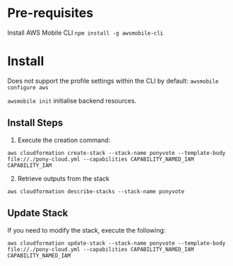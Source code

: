
# Pre-requisites
Install AWS Mobile CLI
```npm install -g awsmobile-cli```

# Install
Does not support the profile settings within the CLI by default:
`awsmobile configure aws`

`awsmobile init` initialise backend resources.


## Install Steps
1. Execute the creation command:
```
aws cloudformation create-stack --stack-name ponyvote --template-body file://./pony-cloud.yml --capabilities CAPABILITY_NAMED_IAM CAPABILITY_IAM
```
2. Retrieve outputs from the stack
```
aws cloudformation describe-stacks --stack-name ponyvote
```

## Update Stack
If you need to modify the stack, execute the following:
```
aws cloudformation update-stack --stack-name ponyvote --template-body file://./pony-cloud.yml --capabilities CAPABILITY_NAMED_IAM CAPABILITY_NAMED_IAM
```


